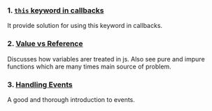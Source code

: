 ### 1. [`this` keyword in callbacks](https://thenewstack.io/mastering-javascript-callbacks-bind-apply-call)
It provide solution for using this keyword in callbacks.

### 2. [Value vs Reference](https://codeburst.io/explaining-value-vs-reference-in-javascript-647a975e12a0)
Discusses how variables arer treated in js. Also see pure and impure functions which are many times main source of problem.

### 3. [Handling Events](https://eloquentjavascript.net/15_event.html)
A good and thorough introduction to events.
